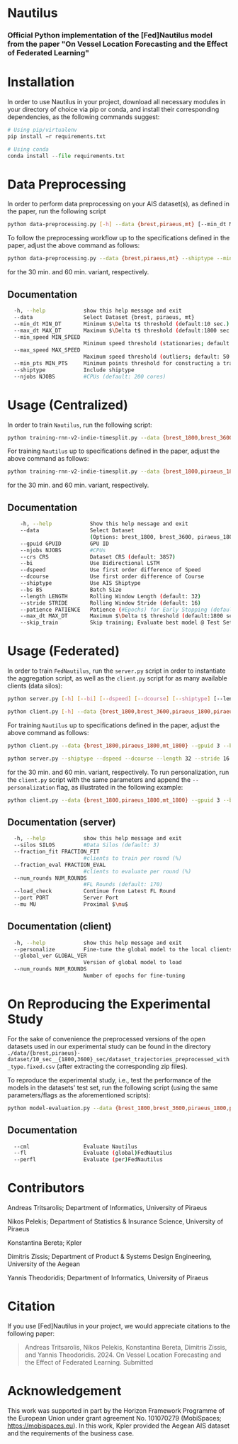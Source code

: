 # Nautilus
### Official Python implementation of the [Fed]Nautilus model from the paper "On Vessel Location Forecasting and the Effect of Federated Learning"


# Installation 
In order to use Nautilus in your project, download all necessary modules in your directory of choice via pip or conda, and install their corresponding dependencies, as the following commands suggest:

```Python
# Using pip/virtualenv
pip install −r requirements.txt

# Using conda
conda install --file requirements.txt
```


# Data Preprocessing
In order to perform data preprocessing on your AIS dataset(s), as defined in the paper, run the following script

```bash
python data-preprocessing.py [-h] --data {brest,piraeus,mt} [--min_dt MIN_DT] [--max_dt MAX_DT] [--min_speed MIN_SPEED] [--max_speed MAX_SPEED] [--min_pts MIN_PTS] [--shiptype] [--njobs NJOBS]
```

To follow the preprocessing workflow up to the specifications defined in the paper, adjust the above command as follows:

```bash
python data-preprocessing.py --data {brest,piraeus,mt} --shiptype --min_dt 10 --max_dt {1800,3600}
```

for the 30 min. and 60 min. variant, respectively.


## Documentation

```bash
  -h, --help            show this help message and exit
  --data                Select Dataset {brest, piraeus, mt}
  --min_dt MIN_DT       Minimum $\Delta t$ threshold (default:10 sec.)
  --max_dt MAX_DT       Maximum $\Delta t$ threshold (default:1800 sec.)
  --min_speed MIN_SPEED
                        Minimum speed threshold (stationaries; default: 1 knot)
  --max_speed MAX_SPEED
                        Maximum speed threshold (outliers; default: 50 knots)
  --min_pts MIN_PTS     Minimum points threshold for constructing a trajectory (default: 20 points)
  --shiptype            Include shiptype
  --njobs NJOBS         #CPUs (default: 200 cores)
```


# Usage (Centralized)
In order to train ```Nautilus```, run the following script:

```bash
python training-rnn-v2-indie-timesplit.py --data {brest_1800,brest_3600,piraeus_1800,piraeus_3600,mt_1800,mt_3600} [--gpuid GPUID] [--njobs NJOBS] [--crs CRS] [--bi] [--dspeed] [--dcourse] [--shiptype] [--bs BS] [--length LENGTH] [--stride STRIDE] [--patience PATIENCE] [--max_dt MAX_DT] [--skip_train]
```

For training ```Nautilus``` up to specifications defined in the paper, adjust the above command as follows:

```bash
python training-rnn-v2-indie-timesplit.py --data {brest_1800,piraeus_1800,mt_1800} --gpuid 0 --bs 1 --njobs 200 --crs {2154,2100,2100} --length 32 --stride 16 --patience 10 --shiptype --dspeed --dcourse --max_dt {1800,3600}
```

for the 30 min. and 60 min. variant, respectively.


## Documentation
```bash
    -h, --help            Show this help message and exit
    --data                Select Dataset 
                          (Options: brest_1800, brest_3600, piraeus_1800, piraeus_3600, mt_1800, mt_3600)
    --gpuid GPUID         GPU ID
    --njobs NJOBS         #CPUs
    --crs CRS             Dataset CRS (default: 3857)
    --bi                  Use Bidirectional LSTM
    --dspeed              Use first order difference of Speed
    --dcourse             Use first order difference of Course
    --shiptype            Use AIS Shiptype
    --bs BS               Batch Size
    --length LENGTH       Rolling Window Length (default: 32)
    --stride STRIDE       Rolling Window Stride (default: 16)
    --patience PATIENCE   Patience (#Epochs) for Early Stopping (default: 10)
    --max_dt MAX_DT       Maximum $\Delta t$ threshold (default:1800 sec.)
    --skip_train          Skip training; Evaluate best model @ Test Set
```


# Usage (Federated)
In order to train ```FedNautilus```, run the ```server.py``` script in order to instantiate the aggregation script, as well as the  ```client.py``` script for as many available clients (data silos):

```bash
python server.py [-h] [--bi] [--dspeed] [--dcourse] [--shiptype] [--length LENGTH] [--stride STRIDE] [--max_dt MAX_DT] [--silos SILOS] [--fraction_fit FRACTION_FIT] [--fraction_eval FRACTION_EVAL] [--num_rounds NUM_ROUNDS] [--load_check] [--port PORT] [--mu MU]

python client.py [-h] --data {brest_1800,brest_3600,piraeus_1800,piraeus_3600,mt_1800,mt_3600} [--gpuid GPUID] [--crs CRS] [--bi] [--dspeed] [--dcourse] [--shiptype] [--bs BS] [--length LENGTH] [--stride STRIDE] [--aug] [--max_dt MAX_DT] [--load_check] [--port PORT] [--silos SILOS] [--mu MU] [--fraction_fit FRACTION_FIT] [--fraction_eval FRACTION_EVAL] [--personalize] [--global_ver GLOBAL_VER] [--num_rounds NUM_ROUNDS]
```

For training ```Nautilus``` up to specifications defined in the paper, adjust the above command as follows:

```bash
python client.py --data {brest_1800,piraeus_1800,mt_1800} --gpuid 3 --bs 1 --shiptype --crs 2100 --length 32 --stride 16 --dspeed --dcourse --port 8080 --mu 1 --fraction_fit 1 --silos 3 --max_dt {1800,3600}

python server.py --shiptype --dspeed --dcourse --length 32 --stride 16 --num_rounds 70 --silos 3 --port 8080 --mu 1 --fraction_fit 1 --max_dt {1800,3600}
```

for the 30 min. and 60 min. variant, respectively. To run personalization, run the ```client.py``` script with the same parameters and append the ```--personalization``` flag, as illustrated in the following example:

```bash
python client.py --data {brest_1800,piraeus_1800,mt_1800} --gpuid 3 --bs 1 --shiptype --crs 2100 --length 32 --stride 16 --dspeed --dcourse --port 8080 --mu 1 --fraction_fit 1 --silos 3 --max_dt {1800,3600} --personalize
```


## Documentation (server)
```bash
  -h, --help            show this help message and exit
  --silos SILOS         #Data Silos (default: 3)
  --fraction_fit FRACTION_FIT
                        #clients to train per round (%)
  --fraction_eval FRACTION_EVAL
                        #clients to evaluate per round (%)
  --num_rounds NUM_ROUNDS
                        #FL Rounds (default: 170)
  --load_check          Continue from Latest FL Round
  --port PORT           Server Port
  --mu MU               Proximal $\mu$
```


## Documentation (client)
```bash
  -h, --help            show this help message and exit
  --personalize         Fine-tune the global model to the local clients data
  --global_ver GLOBAL_VER
                        Version of global model to load
  --num_rounds NUM_ROUNDS
                        Number of epochs for fine-tuning
```



# On Reproducing the Experimental Study

For the sake of convenience the preprocessed versions of the open datasets used in our experimental study can be found in the directory ```./data/{brest,piraeus}-dataset/10_sec__{1800,3600}_sec/dataset_trajectories_preprocessed_with_type.fixed.csv``` (after extracting the corresponding zip files).

To reproduce the experimental study, i.e., test the performance of the models in the datasets' test set, run the following script (using the same parameters/flags as the aforementioned scripts):

```bash
python model-evaluation.py --data {brest_1800,brest_3600,piraeus_1800,piraeus_3600,mt_1800,mt_3600} [--gpuid GPUID] [--crs CRS] [--bi] [--dspeed] [--dcourse] [--shiptype] [--bs BS] [--length LENGTH] [--stride STRIDE] [--aug] [--max_dt MAX_DT] [--patience PATIENCE] [--silos SILOS] [--fraction_fit FRACTION_FIT] [--fraction_eval FRACTION_EVAL] [--cml] [--fl] [--perfl] [--global_ver GLOBAL_VER] [--mu MU]
```

## Documentation
```bash
  --cml                 Evaluate Nautilus
  --fl                  Evaluate (global)FedNautilus
  --perfl               Evaluate (per)FedNautilus
```


# Contributors
Andreas Tritsarolis; Department of Informatics, University of Piraeus

Nikos Pelekis; Department of Statistics & Insurance Science, University of Piraeus

Konstantina Bereta; Kpler

Dimitris Zissis; Department of Product & Systems Design Engineering, University of the Aegean

Yannis Theodoridis; Department of Informatics, University of Piraeus


# Citation
If you use [Fed]Nautilus in your project, we would appreciate citations to the following paper:

> Andreas Tritsarolis, Nikos Pelekis, Konstantina Bereta, Dimitris Zissis, and Yannis Theodoridis. 2024. On Vessel Location Forecasting and the Effect of Federated Learning. Submitted


# Acknowledgement
This work was supported in part by the Horizon Framework Programme of the European Union under grant agreement No. 101070279 (MobiSpaces; https://mobispaces.eu). In this work, Kpler provided the Aegean AIS dataset and the requirements of the business case.
